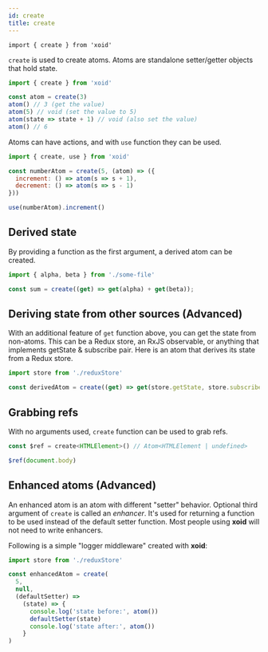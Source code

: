 ```yaml
---
id: create
title: create
---
```


`import { create } from 'xoid'`

`create` is used to create atoms. Atoms are standalone setter/getter objects that hold state. 

```js
import { create } from 'xoid'

const atom = create(3)
atom() // 3 (get the value)
atom(5) // void (set the value to 5)
atom(state => state + 1) // void (also set the value)
atom() // 6
```

Atoms can have actions, and with `use` function they can be used.

```js
import { create, use } from 'xoid'

const numberAtom = create(5, (atom) => ({
  increment: () => atom(s => s + 1),
  decrement: () => atom(s => s - 1)
}))

use(numberAtom).increment()
```

## Derived state

By providing a function as the first argument, a derived atom can be created.

```js
import { alpha, beta } from './some-file'

const sum = create((get) => get(alpha) + get(beta));
```

## Deriving state from other sources (Advanced)

With an additional feature of `get` function above, you can get the state from non-atoms. This can be a Redux store, an RxJS observable, or anything that implements getState & subscribe pair. Here is an atom that derives its state from a Redux store.

```js
import store from './reduxStore'

const derivedAtom = create((get) => get(store.getState, store.subscribe))
```

## Grabbing refs

With no arguments used, `create` function can be used to grab refs.

```js
const $ref = create<HTMLElement>() // Atom<HTMLElement | undefined>

$ref(document.body)
```

## Enhanced atoms (Advanced)

An enhanced atom is an atom with different "setter" behavior. Optional third argument of `create` is called an *enhancer*. It's used for returning a function to be used instead of the default setter function. Most people using **xoid** will not need to write enhancers. 

Following is a simple "logger middleware" created with **xoid**:

```js
import store from './reduxStore'

const enhancedAtom = create(
  5,
  null,
  (defaultSetter) => 
    (state) => {
      console.log('state before:', atom())
      defaultSetter(state)
      console.log('state after:', atom())
    }
)
```